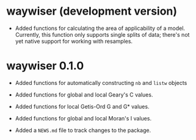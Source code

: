 # waywiser (development version)

* Added functions for calculating the area of applicability of a model. 
  Currently, this function only supports single splits of data; there's not
  yet native support for working with resamples.

# waywiser 0.1.0

* Added functions for automatically constructing `nb` and `listw` objects

* Added functions for global and local Geary's C values.

* Added functions for local Getis-Ord G and G* values.

* Added functions for global and local Moran's I values.

* Added a `NEWS.md` file to track changes to the package.
